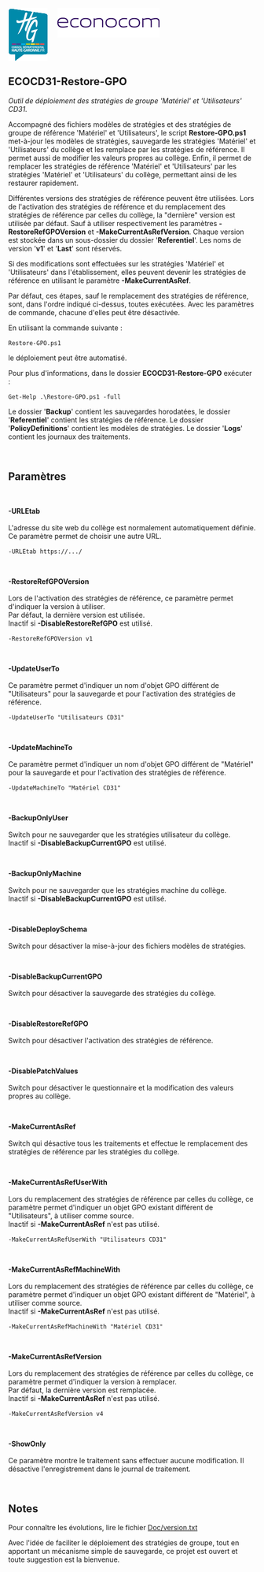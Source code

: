<img src="Img/cd31.png" alt="CD31" style="float: left; padding-right: 20px;">&nbsp;&nbsp;&nbsp;&nbsp;<img src="Img/econocom.png" alt="Econocom" style="float: left;"><br style="clear: both;">

**ECOCD31-Restore-GPO**
------------------------------------------------------------------------------------------------------

*Outil de déploiement des stratégies de groupe 'Matériel' et 'Utilisateurs' CD31.*

Accompagné des fichiers modèles de stratégies et des stratégies de groupe
de référence 'Matériel' et 'Utilisateurs', le script **Restore-GPO.ps1**
met-à-jour les modèles de stratégies, sauvegarde les stratégies 'Matériel' et
'Utilisateurs' du collège et les remplace par les stratégies de référence. Il permet
aussi de modifier les valeurs propres au collège.
Enfin, il permet de remplacer les stratégies de référence 'Matériel' et 'Utilisateurs'
par les stratégies 'Matériel' et 'Utilisateurs' du collège, permettant ainsi de les restaurer rapidement.

Différentes versions des stratégies de référence peuvent être utilisées. Lors de l'activation
des stratégies de référence et du remplacement des stratégies de référence par celles du collège,
la "dernière" version est utilisée par défaut. Sauf à utiliser respectivement les paramètres
**-RestoreRefGPOVersion** et **-MakeCurrentAsRefVersion**.
Chaque version est stockée dans un sous-dossier du dossier '**Referentiel**'.
Les noms de version '**v1**' et '**Last**' sont réservés.

Si des modifications sont effectuées sur les stratégies 'Matériel' et 'Utilisateurs' dans l'établissement, elles peuvent
devenir les stratégies de référence en utilisant le paramètre **-MakeCurrentAsRef**.

Par défaut, ces étapes, sauf le remplacement des stratégies de référence,
sont, dans l'ordre indiqué ci-dessus, toutes exécutées.
Avec les paramètres de commande, chacune d'elles peut être désactivée.

En utilisant la commande suivante :

	Restore-GPO.ps1
le déploiement peut être automatisé.

Pour plus d'informations, dans le dossier **ECOCD31-Restore-GPO** exécuter :

	Get-Help .\Restore-GPO.ps1 -full

Le dossier '**Backup**' contient les sauvegardes horodatées, le dossier
'**Referentiel**' contient les stratégies de référence.
Le dossier '**PolicyDefinitions**' contient les modèles de stratégies.
Le dossier '**Logs**' contient les journaux des traitements.

<br>

**Paramètres**
------------------------------------------------------------------------------------------------------

<br>

**-URLEtab**<br><br>
L'adresse du site web du collège est normalement automatiquement définie.
Ce paramètre permet de choisir une autre URL.

	-URLEtab https://.../

<br>

**-RestoreRefGPOVersion**<br><br>
Lors de l'activation des stratégies de référence, ce paramètre permet d'indiquer la version à utiliser.<br>
Par défaut, la dernière version est utilisée.<br>
Inactif si **-DisableRestoreRefGPO** est utilisé.

	-RestoreRefGPOVersion v1

<br>

**-UpdateUserTo**<br><br>
Ce paramètre permet d'indiquer un nom d'objet GPO différent de "Utilisateurs"
pour la sauvegarde et pour l'activation des stratégies de référence.

	-UpdateUserTo "Utilisateurs CD31"

<br>

**-UpdateMachineTo**<br><br>
Ce paramètre permet d'indiquer un nom d'objet GPO différent de "Matériel"
pour la sauvegarde et pour l'activation des stratégies de référence.

	-UpdateMachineTo "Matériel CD31"

<br>

**-BackupOnlyUser**<br><br>
Switch pour ne sauvegarder que les stratégies utilisateur du collège.<br>
Inactif si **-DisableBackupCurrentGPO** est utilisé.

<br>

**-BackupOnlyMachine**<br><br>
Switch pour ne sauvegarder que les stratégies machine du collège.<br>
Inactif si **-DisableBackupCurrentGPO** est utilisé.

<br>

**-DisableDeploySchema**<br><br>
Switch pour désactiver la mise-à-jour des fichiers modèles de stratégies.

<br>

**-DisableBackupCurrentGPO**<br><br>
Switch pour désactiver la sauvegarde des stratégies du collège.

<br>

**-DisableRestoreRefGPO**<br><br>
Switch pour désactiver l'activation des stratégies de référence.

<br>

**-DisablePatchValues**<br><br>
Switch pour désactiver le questionnaire et la modification
des valeurs propres au collège.

<br>

**-MakeCurrentAsRef**<br><br>
Switch qui désactive tous les traitements et effectue le remplacement
des stratégies de référence par les stratégies du collège.

<br>

**-MakeCurrentAsRefUserWith**<br><br>
Lors du remplacement des stratégies de référence par celles du collège,
ce paramètre permet d'indiquer un objet GPO existant différent de "Utilisateurs",
à utiliser comme source.<br>
Inactif si **-MakeCurrentAsRef** n'est pas utilisé.

	-MakeCurrentAsRefUserWith "Utilisateurs CD31"

<br>

**-MakeCurrentAsRefMachineWith**<br><br>
Lors du remplacement des stratégies de référence par celles du collège,
ce paramètre permet d'indiquer un objet GPO existant différent de "Matériel",
à utiliser comme source.<br>
Inactif si **-MakeCurrentAsRef** n'est pas utilisé.

	-MakeCurrentAsRefMachineWith "Matériel CD31"

<br>

**-MakeCurrentAsRefVersion**<br><br>
Lors du remplacement des stratégies de référence par celles du collège, ce paramètre permet d'indiquer la version à remplacer.<br>
Par défaut, la dernière version est remplacée.<br>
Inactif si **-MakeCurrentAsRef** n'est pas utilisé.

	-MakeCurrentAsRefVersion v4

<br>

**-ShowOnly**<br><br>
Ce paramètre montre le traitement sans effectuer aucune modification.
Il désactive l'enregistrement dans le journal de traitement.

<br>

**Notes**
------------------------------------------------------------------------------------------------------

Pour connaître les évolutions, lire le fichier [Doc/version.txt](./Doc/version.txt)

Avec l'idée de faciliter le déploiement des stratégies de groupe, tout en apportant
un mécanisme simple de sauvegarde, ce projet est ouvert et toute suggestion est la bienvenue.